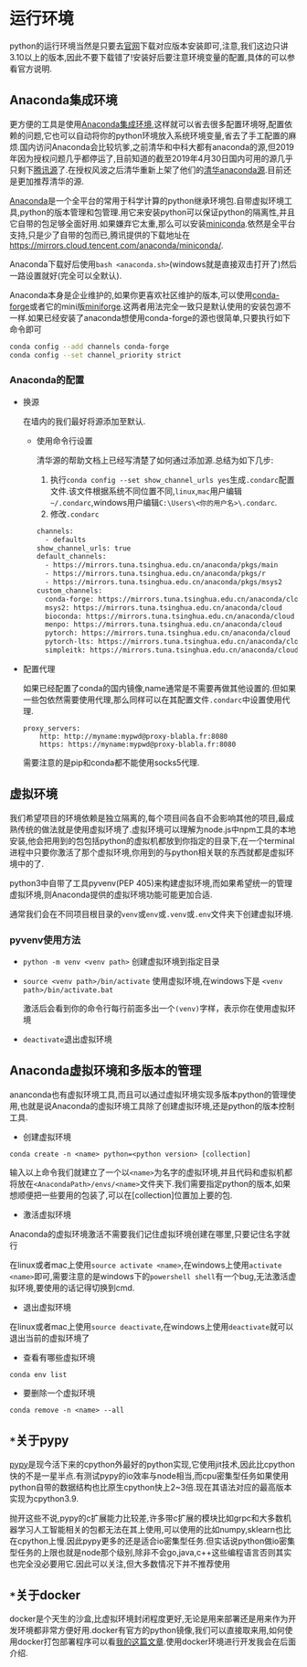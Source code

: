 # 运行环境

python的运行环境当然是只要去[官网](https://www.python.org/)下载对应版本安装即可,注意,我们这边只讲3.10以上的版本,因此不要下载错了!安装好后要注意环境变量的配置,具体的可以参看官方说明.


## Anaconda集成环境

更方便的工具是使用[Anaconda集成环境](https://www.continuum.io/),这样就可以省去很多配置环境呀,配置依赖的问题,它也可以自动将你的python环境放入系统环境变量,省去了手工配置的麻烦.国内访问Anaconda会比较坑爹,之前清华和中科大都有anaconda的源,但2019年因为授权问题几乎都停运了,目前知道的截至2019年4月30日国内可用的源几乎只剩下[腾讯源](https://mirrors.cloud.tencent.com/help/Anaconda.html)了.在授权风波之后清华重新上架了他们的[清华anaconda源](https://mirrors.tuna.tsinghua.edu.cn/help/anaconda/).目前还是更加推荐清华的源.

[Anaconda](https://docs.continuum.io/anaconda/index)是一个全平台的常用于科学计算的python继承环境包.自带虚拟环境工具,python的版本管理和包管理.用它来安装python可以保证python的隔离性,并且它自带的包足够全面好用.如果嫌弃它太重,那么可以安装[miniconda](http://conda.pydata.org/miniconda.html).依然是全平台支持,只是少了自带的包而已,腾讯提供的下载地址在<https://mirrors.cloud.tencent.com/anaconda/miniconda/>.

Anaconda下载好后使用`bash <anaconda.sh>`(windows就是直接双击打开了)然后一路设置就好(完全可以全默认).

Anaconda本身是企业维护的,如果你更喜欢社区维护的版本,可以使用[conda-forge](https://conda-forge.org/)或者它的mini版[miniforge](https://github.com/conda-forge/miniforge/#download).这两者用法完全一致只是默认使用的安装包源不一样.如果已经安装了anaconda想使用conda-forge的源也很简单,只要执行如下命令即可

```bash
conda config --add channels conda-forge
conda config --set channel_priority strict
```

### Anaconda的配置


+ 换源

    在墙内的我们最好将源添加至默认.

    + 使用命令行设置
    
        清华源的帮助文档上已经写清楚了如何通过添加源.总结为如下几步:
        1. 执行`conda config --set show_channel_urls yes`生成`.condarc`配置文件.该文件根据系统不同位置不同,`linux`,`mac`用户编辑`~/.condarc`,windows用户编辑`C:\Users\<你的用户名>\.condarc`.
        2. 修改`.condarc`
        
        ```txt
        channels:
          - defaults
        show_channel_urls: true
        default_channels:
          - https://mirrors.tuna.tsinghua.edu.cn/anaconda/pkgs/main
          - https://mirrors.tuna.tsinghua.edu.cn/anaconda/pkgs/r
          - https://mirrors.tuna.tsinghua.edu.cn/anaconda/pkgs/msys2
        custom_channels:
          conda-forge: https://mirrors.tuna.tsinghua.edu.cn/anaconda/cloud
          msys2: https://mirrors.tuna.tsinghua.edu.cn/anaconda/cloud
          bioconda: https://mirrors.tuna.tsinghua.edu.cn/anaconda/cloud
          menpo: https://mirrors.tuna.tsinghua.edu.cn/anaconda/cloud
          pytorch: https://mirrors.tuna.tsinghua.edu.cn/anaconda/cloud
          pytorch-lts: https://mirrors.tuna.tsinghua.edu.cn/anaconda/cloud
          simpleitk: https://mirrors.tuna.tsinghua.edu.cn/anaconda/cloud
        ```

+ 配置代理

    如果已经配置了conda的国内镜像,name通常是不需要再做其他设置的.但如果一些包依然需要使用代理,那么同样可以在其配置文件`.condarc`中设置使用代理.
    
    ```
    proxy_servers:  
        http: http://myname:mypwd@proxy-blabla.fr:8080  
        https: https://myname:mypwd@proxy-blabla.fr:8080
    ```

    需要注意的是pip和conda都不能使用socks5代理.


## 虚拟环境

我们希望项目的环境依赖是独立隔离的,每个项目间各自不会影响其他的项目,最成熟传统的做法就是使用虚拟环境了.虚拟环境可以理解为node.js中npm工具的本地安装,他会把用到的包包括python的虚拟机都放到你指定的目录下,在一个terminal进程中只要你激活了那个虚拟环境,你用到的与python相关联的东西就都是虚拟环境中的了.

python3中自带了工具pyvenv(PEP 405)来构建虚拟环境,而如果希望统一的管理虚拟环境,则Anaconda提供的虚拟环境功能可能更加合适.

通常我们会在不同项目根目录的`venv`或`env`或`.venv`或`.env`文件夹下创建虚拟环境.


### **pyvenv使用方法**

+ `python -m venv <venv path>` 创建虚拟环境到指定目录

+ `source <venv path>/bin/activate`  使用虚拟环境,在windows下是 `<venv path>/bin/activate.bat`

    激活后会看到你的命令行每行前面多出一个`(venv)`字样，表示你在使用虚拟环境

+ `deactivate`退出虚拟环境


## Anaconda虚拟环境和多版本的管理

ananconda也有虚拟环境工具,而且可以通过虚拟环境实现多版本python的管理使用,也就是说Anaconda的虚拟环境工具除了创建虚拟环境,还是python的版本控制工具.


+ 创建虚拟环境


```shell
conda create -n <name> python=<python version> [collection]
```

输入以上命令我们就建立了一个以`<name>`为名字的虚拟环境,并且代码和虚拟机都将放在`<AnacondaPath>/envs/<name>`文件夹下.我们需要指定python的版本,如果想顺便把一些要用的包装了,可以在[collection]位置加上要的包.

+ 激活虚拟环境

Anaconda的虚拟环境激活不需要我们记住虚拟环境创建在哪里,只要记住名字就行

在linux或者mac上使用`source activate <name>`,在windows上使用`activate <name>`即可,需要注意的是windows下的`powershell shell`有一个bug,无法激活虚拟环境,要使用的话记得切换到cmd.


+ 退出虚拟环境

在linux或者mac上使用`source deactivate`,在windows上使用`deactivate`就可以退出当前的虚拟环境了


+ 查看有哪些虚拟环境

`conda env list`


+ 要删除一个虚拟环境

`conda remove -n <name> --all`

## `*`关于pypy

[pypy](http://pypy.org/)是现今活下来的cpython外最好的python实现,它使用jit技术,因此比cpython快的不是一星半点.有测试pypy的io效率与node相当,而cpu密集型任务如果使用python自带的数据结构也比原生cpython快上2~3倍.现在其语法对应的最高版本实现为cpython3.9.

抛开这些不说,pypy的c扩展能力比较差,许多带c扩展的模块比如grpc和大多数机器学习人工智能相关的包都无法在其上使用,可以使用的比如numpy,sklearn也比在cpython上慢.因此pypy更多的还是适合io密集型任务.但实话说python做io密集型任务的上限也就是node那个级别,除非不会go,java,c++这些编程语言否则其实也完全没必要用它.因此可以关注,但大多数情况下并不推荐使用

## `*`关于docker

docker是个天生的沙盒,比虚拟环境封闭程度更好,无论是用来部署还是用来作为开发环境都非常方便好用.docker有官方的python镜像,我们可以直接取来用,如何使用docker打包部署程序可以看[我的这篇文章](https://blog.hszofficial.site/TutorialForDocker/).使用docker环境进行开发我会在后面介绍.
